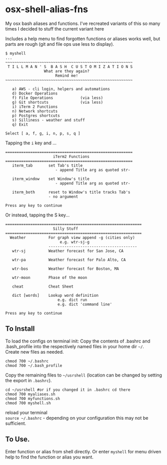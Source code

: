 # osx-shell-alias-fns
My osx bash aliases and functions. 
I've recreated variants of this so many times I decided to stuff the current variant here

Includes a help menu to find forgotten functions or aliases 
works well, but parts are rough (git and file ops use less to display). 
```
$ myshell
...
~~~~~~~~~~~~~~~~~~~~~~~~~~~~~~~~~~~~~~~~~~~~~~~~~~~~~~~~
 T I L L M A N ' S  B A S H  C U S T O M I Z A T I O N S
                 What are they again?
                      Remind me!
~~~~~~~~~~~~~~~~~~~~~~~~~~~~~~~~~~~~~~~~~~~~~~~~~~~~~~~~
 
   a) AWS - cli login, helpers and automations
   d) Docker Operations
   f) File Operations            (via less)
   g) Git shortcuts              (via less)
   i) iTerm 2 Functions
   n) Network shortcuts
   p) Postgres shortcuts
   s) Silliness - weather and stuff
   q) Exit
 
Select [ a, f, g, i, n, p, s, q ] 
```
  
Tapping the `i` key and ...  
  
```
========================================================
                     iTerm2 Functions
========================================================
   iterm_tab       set Tab's title
                      - append Title arg as quoted str-

   iterm_window    set Window's title
                      - append Title arg as quoted str-

   iterm_both      reset to Window's title tracks Tab's
                   - no argument

Press any key to continue
```
Or instead, tapping the S key...
```
============================================================
                     Silly Stuff
============================================================
  Weather          For graph view append -g (cities only)
                        e.g. wtr-sj-g
                   ---------------------------------------
   wtr-sj          Weather forecast for San Jose, CA
 
   wtr-pa          Weather forecast for Palo Alto, CA
 
   wtr-bos         Weather forecast for Boston, MA
 
   wtr-moon        Phase of the moon
 
   cheat           Cheat Sheet
 
   dict [words]    Lookup word definition
                       e.g. dict run  
                       e.g. dict 'command line'  
 
Press any key to continue
```

## To Install
To load the configs on terminal init:
Copy the contents of .bashrc and .bash_profile into the respectively named files in your home dir `~/`.  
Create new files as needed.  
```
chmod 700 ~/.bashrc
chmod 700 ~/.bash_profile
```
  
Copy the remaining files to `~/usrshell` (location can be changed by setting the export in `.bashrc`). 
```
cd ~/usrshell #or if you changed it in .bashrc cd there
chmod 700 myaliases.sh
chmod 700 myfunctions.sh
chmod 700 myshell.sh
```
  
reload your terminal   
`source ~/.bashrc` - depending on your configuration this may not be sufficient. 
  
## To Use. 
Enter function or alias from shell directly. 
Or enter `myshell` for menu driven help to find the function or alias you want. 

